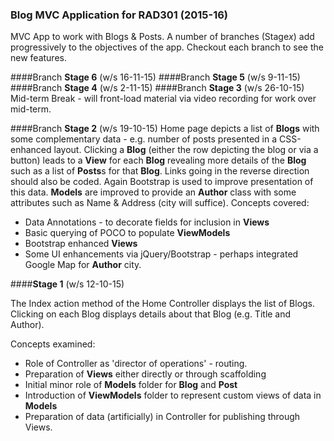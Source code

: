 ### Blog MVC Application for RAD301 (2015-16)

MVC App to work with Blogs & Posts. A number of branches (Stage*x*) add progressively to the objectives of the app. Checkout each branch to see the new features.

####Branch **Stage 6** (w/s 16-11-15)
####Branch **Stage 5** (w/s 9-11-15)
####Branch **Stage 4** (w/s 2-11-15)
####Branch **Stage 3** (w/s 26-10-15)
Mid-term Break - will front-load material via video recording for work over mid-term.

####Branch **Stage 2** (w/s 19-10-15)
Home page depicts a list of **Blogs** with some complementary data - e.g. number of posts presented in a CSS-enhanced layout. Clicking a **Blog** (either the row depicting the blog or via a button) leads to a **View** for each **Blog** revealing more details of the **Blog** such as a list of **Posts**s for that **Blog**. Links going in the reverse direction should also be coded. Again Bootstrap is used to improve presentation of this data.
**Models** are improved to provide an **Author** class with some attributes such as Name & Address (city will suffice).
Concepts covered:
* Data Annotations - to decorate fields for inclusion in **Views**
* Basic querying of POCO to populate **ViewModels**
* Bootstrap enhanced **Views**
* Some UI enhancements via jQuery/Bootstrap - perhaps integrated Google Map for **Author** city.

####**Stage 1** (w/s 12-10-15)

The Index action method of the Home Controller displays the list of Blogs. Clicking on each Blog displays details about that Blog (e.g. Title and Author).

Concepts examined:
* Role of Controller as 'director of operations' - routing.
* Preparation of **Views** either directly or through scaffolding
* Initial minor role of **Models** folder for **Blog** and **Post**
* Introduction of **ViewModels** folder to represent custom views of data in **Models**
* Preparation of data (artificially) in Controller for publishing through Views.